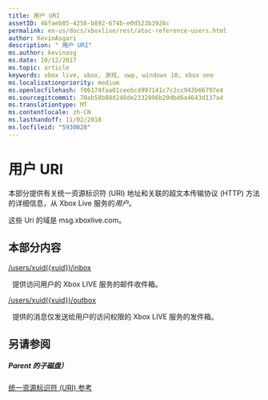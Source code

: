 ```yaml
---
title: 用户 URI
assetID: 46faeb85-4256-b892-674b-e0d523b3926c
permalink: en-us/docs/xboxlive/rest/atoc-reference-users.html
author: KevinAsgari
description: " 用户 URI"
ms.author: kevinasg
ms.date: 10/12/2017
ms.topic: article
keywords: xbox live, xbox, 游戏, uwp, windows 10, xbox one
ms.localizationpriority: medium
ms.openlocfilehash: f06174faa01ceebcd997141c7c2cc943b66797e4
ms.sourcegitcommit: 70ab58b88d248de2332096b20dbd6a4643d137a4
ms.translationtype: MT
ms.contentlocale: zh-CN
ms.lasthandoff: 11/02/2018
ms.locfileid: "5930828"
---
```

# <a name="users-uris"></a>用户 URI
 
本部分提供有关统一资源标识符 (URI) 地址和关联的超文本传输协议 (HTTP) 方法的详细信息，从 Xbox Live 服务的*用户*。
 
这些 Uri 的域是 msg.xboxlive.com。
 
<a id="ID4EFB"></a>

 
## <a name="in-this-section"></a>本部分内容

[/users/xuid({xuid})/inbox](uri-usersxuidinbox.md)

&nbsp;&nbsp;提供访问用户的 Xbox LIVE 服务的邮件收件箱。 

[/users/xuid({xuid})/outbox](uri-usersxuidoutbox.md)

&nbsp;&nbsp;提供的消息仅发送给用户的访问权限的 Xbox LIVE 服务的发件箱。 
 
<a id="ID4EOB"></a>

 
## <a name="see-also"></a>另请参阅
 
<a id="ID4EQB"></a>

 
##### <a name="parent"></a>Parent 的子磁盘） 

[统一资源标识符 (URI) 参考](../atoc-xboxlivews-reference-uris.md)

   